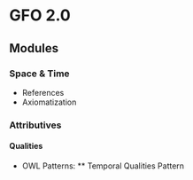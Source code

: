 # GFO 2.0

## Modules

### Space & Time

* References
* Axiomatization
 
### Attributives

#### Qualities
* OWL Patterns:
** Temporal Qualities Pattern
